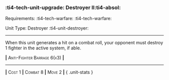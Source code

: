 ### :ti4-tech-unit-upgrade: **Destroyer II**:ti4-absol:

Requirements: :ti4-tech-warfare: :ti4-tech-warfare:

Unit Type: Destroyer :ti4-unit-destroyer:

---

When this unit generates a hit on a combat roll, your opponent must destroy 1 fighter in the active system, if able.

__|__ <span style="font-variant:small-caps;">Anti-Fighter Barrage 6(x3)</span> __|__

---

__|__ <span style="font-variant:small-caps;">Cost 1</span> __|__ <span style="font-variant:small-caps;">Combat 8</span> __|__ <span style="font-variant:small-caps;">Move 2</span> __|__
{ .unit-stats }

